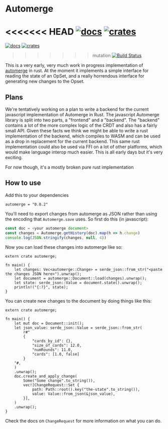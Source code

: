 # Automerge

<<<<<<< HEAD
[![docs](https://docs.rs/automerge/badge.svg)](docs.rs/automerge)
[![crates](https://img.shields.io/crates/v/automerge)](https://crates.io/crates/automerge)
=======
[![docs](https://docs.rs/automerge/badge.svg)](https://docs.rs/automerge)
[![crates](https://crates.io/crates/automerge)](https://crates.io/crates/automerge)
>>>>>>> mutation
[![Build Status](https://travis-ci.org/alexjg/automerge-rs.svg?branch=master)](https://travis-ci.org/alexjg/automerge-rs)


This is a very early, very much work in progress implementation of [automerge](https://github.com/automerge/automerge) in rust. At the moment it implements a simple interface for reading the state of an OpSet, and a really horrendous interface for generating new changes to the Opset. 

## Plans

We're tentatively working on a plan to write a backend for the current javascript implementation of Automerge in Rust. The javascript Automerge library is split into two parts, a "frontend" and a "backend". The "backend" contains a lot of the more complex logic of the CRDT and also has a fairly small API. Given these facts we think we might be able to write a rust implementation of the backend, which compiles to WASM and can be used as a drop in replacement for the current backend. This same rust implementation could also be used via FFI on a lot of other platforms, which would make language interop much easier. This is all early days but it's very exciting.

For now though, it's a mostly broken pure rust implementation

## How to use

Add this to your dependencies

```
automerge = "0.0.2"
```

You'll need to export changes from automerge as JSON rather than using the encoding that `Automerge.save` uses. So first do this (in javascript):

```javascript
const doc = <your automerge document>
const changes = Automerge.getHistory(doc).map(h => h.change)
console.log(JSON.stringify(changes, null, 4))
```

Now you can load these changes into automerge like so:


```rust,no_run
extern crate automerge;

fn main() {
    let changes: Vec<automerge::Change> = serde_json::from_str("<paste the changes JSON here>").unwrap();
    let document = automerge::Document::load(changes).unwrap();
    let state: serde_json::Value = document.state().unwrap();
    println!("{:?}", state);
}
```

You can create new changes to the document by doing things like this:

```rust,no_run
extern crate automerge;

fn main() {
    let mut doc = Document::init();
    let json_value: serde_json::Value = serde_json::from_str(
        r#"
        {
            "cards_by_id": {},
            "size_of_cards": 12.0,
            "numRounds": 11.0,
            "cards": [1.0, false]
        }
    "#,
    )
    .unwrap();
    doc.create_and_apply_change(
        Some("Some change".to_string()),
        vec![ChangeRequest::Set {
            path: Path::root().key("the-state".to_string()),
            value: Value::from_json(&json_value),
        }],
    )
    .unwrap();
}
```

Check the docs on `ChangeRequest` for more information on what you can do.
